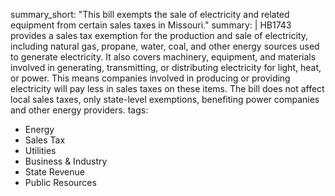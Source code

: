 summary_short: "This bill exempts the sale of electricity and related equipment from certain sales taxes in Missouri."
summary: |
  HB1743 provides a sales tax exemption for the production and sale of electricity, including natural gas, propane, water, coal, and other energy sources used to generate electricity. It also covers machinery, equipment, and materials involved in generating, transmitting, or distributing electricity for light, heat, or power. This means companies involved in producing or providing electricity will pay less in sales taxes on these items. The bill does not affect local sales taxes, only state-level exemptions, benefiting power companies and other energy providers.
tags:
  - Energy
  - Sales Tax
  - Utilities
  - Business & Industry
  - State Revenue
  - Public Resources
